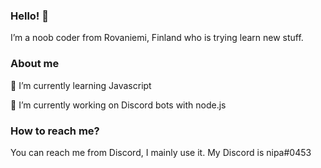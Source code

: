 ### Hello! 👋

I’m a noob coder from Rovaniemi, Finland who is trying learn new stuff.

### About me
 🌱 I’m currently learning Javascript

🔭 I’m currently working on Discord bots with node.js

### How to reach me?
 You can reach me from Discord, I mainly use it. My Discord is nipa#0453
 
 <!--
**nipakn/nipakn** is a ✨ _special_ ✨ repository because its `README.md` (this file) appears on your GitHub profile.

Here are some ideas to get you started:

- 🔭 I’m currently working on ...
- 🌱 I’m currently learning ...
- 👯 I’m looking to collaborate on ...
- 🤔 I’m looking for help with ...
- 💬 Ask me about ...
- 📫 How to reach me: ...
- 😄 Pronouns: ...
- ⚡ Fun fact: ...
-->
